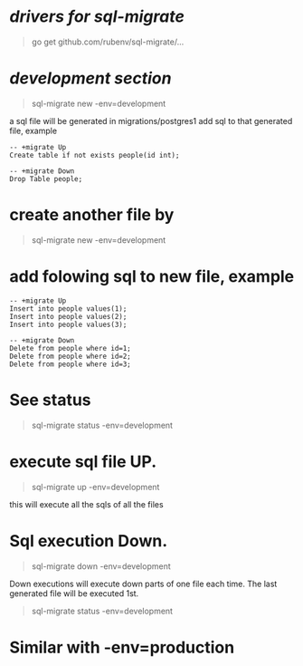 # *drivers for sql-migrate*
> go get github.com/rubenv/sql-migrate/...



# *development section*
> sql-migrate new -env=development

a sql file will be generated in migrations/postgres1
add sql to that generated file, example

```
-- +migrate Up
Create table if not exists people(id int);

-- +migrate Down
Drop Table people;
```


# create another file by
> sql-migrate new -env=development

# add folowing sql to new file, example
```
-- +migrate Up
Insert into people values(1);
Insert into people values(2);
Insert into people values(3);

-- +migrate Down
Delete from people where id=1;
Delete from people where id=2;
Delete from people where id=3;
```


# See status 
> sql-migrate status -env=development

# execute sql file UP. 
> sql-migrate up -env=development

this will execute all the sqls of all the files

# Sql execution Down. 
> sql-migrate down -env=development

Down executions will execute down parts of one file each time. The last generated file will be executed 1st.

> sql-migrate status -env=development


# Similar with -env=production
